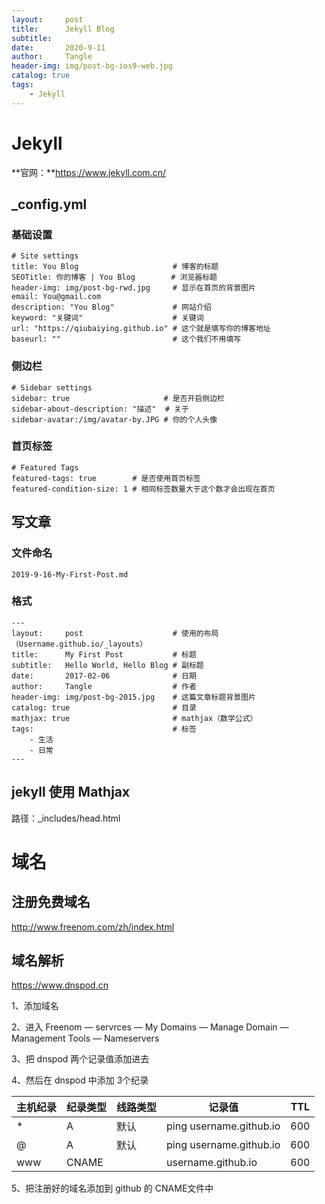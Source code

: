 ```yaml
---
layout:     post
title:      Jekyll Blog
subtitle:   
date:       2020-9-11
author:     Tangle
header-img: img/post-bg-ios9-web.jpg
catalog: true
tags:
    - Jekyll
---
```


# Jekyll

**官网：**https://www.jekyll.com.cn/

## _config.yml

### 基础设置

```
# Site settings
title: You Blog                     # 博客的标题
SEOTitle: 你的博客 | You Blog        # 浏览器标题
header-img: img/post-bg-rwd.jpg     # 显示在首页的背景图片
email: You@gmail.com    
description: "You Blog"             # 网站介绍
keyword: "关键词"                    # 关键词
url: "https://qiubaiying.github.io" # 这个就是填写你的博客地址
baseurl: ""                         # 这个我们不用填写
```

### 侧边栏

```
# Sidebar settings
sidebar: true                     # 是否开启侧边栏
sidebar-about-description: "描述"  # 关于
sidebar-avatar:/img/avatar-by.JPG # 你的个人头像
```

### 首页标签

```
# Featured Tags
featured-tags: true        # 是否使用首页标签
featured-condition-size: 1 # 相同标签数量大于这个数才会出现在首页
```

## 写文章

### 文件命名

```
2019-9-16-My-First-Post.md
```

### 格式

```
---
layout:     post                    # 使用的布局（Username.github.io/_layouts）
title:      My First Post           # 标题
subtitle:   Hello World, Hello Blog # 副标题
date:       2017-02-06              # 日期
author:     Tangle                  # 作者
header-img: img/post-bg-2015.jpg    # 这篇文章标题背景图片
catalog: true                       # 目录
mathjax: true                       # mathjax（数学公式）
tags:                               # 标签
    - 生活
    - 日常
---
```

## jekyll 使用 Mathjax

路径：_includes/head.html

# 域名

## 注册免费域名

http://www.freenom.com/zh/index.html

## 域名解析

https://www.dnspod.cn

1、添加域名

2、进入 Freenom — servrces — My Domains — Manage Domain — Management Tools — Nameservers

3、把 dnspod 两个记录值添加进去

4、然后在 dnspod 中添加 3个纪录

| 主机纪录 | 纪录类型 | 线路类型 | 记录值                  | TTL  |
| -------- | -------- | -------- | ----------------------- | ---- |
| *        | A        | 默认     | ping username.github.io | 600  |
| @        | A        | 默认     | ping username.github.io | 600  |
| www      | CNAME    |          | username.github.io      | 600  |

5、把注册好的域名添加到 github 的 CNAME文件中
